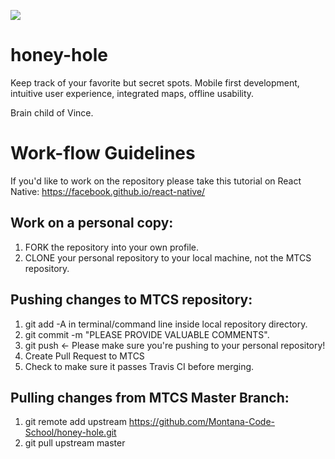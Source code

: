 ![](http://sitesmedia.s3.amazonaws.com/creekconnections/files/2014/09/topomap.jpg)

# honey-hole
Keep track of your favorite but secret spots.  Mobile first development, intuitive user experience, integrated maps, offline usability.

Brain child of Vince.

# Work-flow Guidelines

If you'd like to work on the repository please take this tutorial on React Native: https://facebook.github.io/react-native/

## Work on a personal copy:
1. FORK the repository into your own profile.
2. CLONE your personal repository to your local machine, not the MTCS repository.

## Pushing changes to MTCS repository:
1. git add -A in terminal/command line inside local repository directory.
2. git commit -m "PLEASE PROVIDE VALUABLE COMMENTS".
3. git push <- Please make sure you're pushing to your personal repository!
4. Create Pull Request to MTCS
5. Check to make sure it passes Travis CI before merging.

## Pulling changes from MTCS Master Branch:
1. git remote add upstream https://github.com/Montana-Code-School/honey-hole.git
2. git pull upstream master

